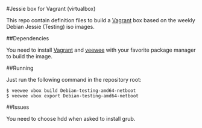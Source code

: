 #Jessie box for Vagrant (virtualbox)

This repo contain definition files to build a
[Vagrant](http://www.vagrantup.com) box based on the weekly Debian Jessie
(Testing) iso images.

##Dependencies

You need to install [Vagrant](http://www.vagrantup.com) and
[veewee](https://github.com/jedi4ever/veewee) with your favorite package
manager to build the image.

##Running

Just run the following command in the repository root:

    $ veewee vbox build Debian-testing-amd64-netboot
    $ veewee vbox export Debian-testing-amd64-netboot

##Issues

You need to choose hdd when asked to install grub.
